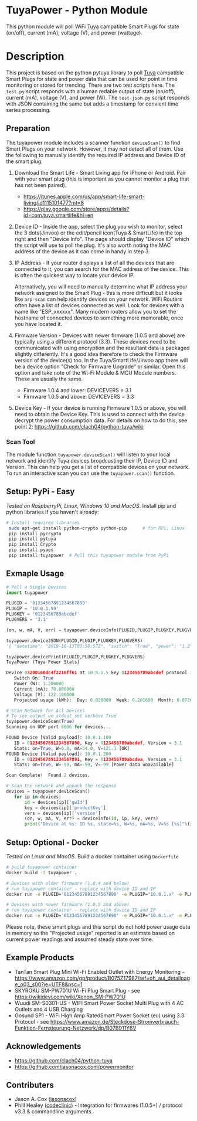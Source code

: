 # TuyaPower - Python Module
This python module will poll WiFi [Tuya](https://en.tuya.com/) campatible Smart Plugs for state (on/off), current (mA), voltage (V), and power (wattage). 

# Description
This project is based on the python pytuya library to poll [Tuya](https://en.tuya.com/) campatible Smart Plugs for state and power data that can be used for point in time monitoring or stored for trending.  There are two test scripts here. The `test.py` script responds with a human redable output of state (on/off), current (mA), voltage (V), and power (W).  The `test-json.py` script responds with JSON containing the same but adds a timestamp for convient time series processing.

## Preparation
The tuyapower module includes a scanner function `deviceScan()` to find Smart Plugs on your network.  However, it may not detect all of them. Use the following to manually identify the required IP address and Device ID of the smart plug:

1. Download the Smart Life - Smart Living app for iPhone or Android. Pair with your smart plug (this is important as you cannot monitor a plug that has not been paired).  
	* https://itunes.apple.com/us/app/smart-life-smart-living/id1115101477?mt=8
	* https://play.google.com/store/apps/details?id=com.tuya.smartlife&hl=en
2. Device ID - Inside the app, select the plug you wish to monitor, select the 3 dots(Jinvoo) or the edit/pencil icon(Tuya & SmartLife) in the top right and then "Device Info".  The page should display "Device ID" which the script will use to poll the plug. It's also worth noting the MAC address of the device as it can come in handy in step 3.
3. IP Address - If your router displays a list of all the devices that are connected to it, you can search for the MAC address of the device. This is often the quickest way to locate your device IP.

	Alternatively, you will need to manually determine what IP address your network assigned to the Smart Plug - this is more difficult but it looks like `arp-scan` can help identify devices on your network.  WiFi Routers often have a list of devices connected as well. Look for devices with a name like "ESP_xxxxxx". Many modern routers allow you to set the hostname of connected devices to something more memorable, once you have located it.

4. Firmware Version - Devices with newer firmware (1.0.5 and above) are typically using a different protocol (3.3). These devices need to be communicated with using encryption and the resultant data is packaged slightly differently. It's a good idea therefore to check the Firmware version of the device(s) too. In the Tuya/SmartLife/Jinvoo app there will be a device option "Check for Firmware Upgrade" or similar. Open this option and take note of the Wi-Fi Module & MCU Module numbers. These are usually the same.  
	* Firmware 1.0.4 and lower:  DEVICEVERS = 3.1
	* Firmware 1.0.5 and above:  DEVICEVERS = 3.3 

5. Device Key - If your device is running Firmware 1.0.5 or above, you will need to obtain the Device Key. This is used to connect with the device  decrypt the power consumption data. For details on how to do this, see point 2: https://github.com/clach04/python-tuya/wiki 

### Scan Tool 
The module function `tuyapower.deviceScan()` will listen to your local network and identify Tuya devices broadcasting their IP, Device ID and Version.  This can help you get a list of compatible devices on your network. To run an interactive scan you can use the `tuyapower.scan()` function.

## Setup: PyPi - Easy  
_Tested on RaspberryPi, Linux, Windows 10 and MacOS._ 
Install pip and python libraries if you haven't already:
```bash
# Install required libraries
 sudo apt-get install python-crypto python-pip		# for RPi, Linux
 pip install pycrypto
 pip install pytuya
 pip install Crypto		
 pip install pyaes		
 pip install tuyapower  # Pull this tuyapower module from PyPi
 ```

 ## Exmaple Usage
 ``` python
# Poll a Single Devices
import tuyapower

PLUGID = '01234567891234567890'
PLUGIP = '10.0.1.99'
PLUGKEY = '0123456789abcdef'
PLUGVERS = '3.1'

(on, w, mA, V, err) = tuyapower.deviceInfo(PLUGID,PLUGIP,PLUGKEY,PLUGVERS)

tuyapower.deviceJSON(PLUGID,PLUGIP,PLUGKEY,PLUGVERS)
'{ "datetime": "2019-10-13T03:58:57Z", "switch": "True", "power": "1.2", "current": "70.0", "voltage": "122.1", "response": "OK" }'

tuyapower.devicePrint(PLUGID,PLUGIP,PLUGKEY,PLUGVERS)
TuyaPower (Tuya Power Stats)

Device 03200160dc4f2216ff61 at 10.0.1.5 key 0123456789abcdef protocol 3.1:
    Switch On: True
    Power (W): 1.200000
    Current (mA): 70.000000
    Voltage (V): 122.100000
    Projected usage (kWh):  Day: 0.028800  Week: 0.201600  Month: 0.873600

# Scan Network for All Devices
# To see output on stdout set verbose True
tuyapower.deviceScan(True)
Scanning on UDP port 6666 for devices...

FOUND Device [Valid payload]: 10.0.1.100
    ID = 01234567891234567890, Key = 0123456789abcdef, Version = 3.1
    Stats: on=True, W=6.0, mA=54.0, V=121.1 [OK]
FOUND Device [Valid payload]: 10.0.1.200
    ID = 01234567891234567891, Key = 0123456789abcdea, Version = 3.1
    Stats: on=True, W=-99, mA=-99, V=-99 [Power data unavailable]

Scan Complete!  Found 2 devices.

# Scan the network and unpack the response 
devices = tuyapower.deviceScan()
    for ip in devices:
        id = devices[ip]['gwId']
        key = devices[ip]['productKey']
        vers = devices[ip]['version']
        (on, w, mA, V, err) = deviceInfo(id, ip, key, vers)
        print("Device at %s: ID %s, state=%s, W=%s, mA=%s, V=%s [%s]"%(ip,id,on,w,mA,V,err))
```

## Setup: Optional - Docker
_Tested on Linux and MacOS._
Build a docker container using `Dockerfile` 
```bash
# build tuyapower container
docker build -t tuyapower .

# Devices with older firmware (1.0.4 and below)
# run tuyapower container - replace with device ID and IP 
docker run -e PLUGID='01234567891234567890' -e PLUGIP="10.0.1.x" -e PLUGKEY="0123456789abcdef" tuyapower

# Devices with newer firmware (1.0.5 and above)
# run tuyapower container - replace with device ID and IP 
docker run -e PLUGID='01234567891234567890' -e PLUGIP="10.0.1.x" -e PLUGKEY="0123456789abcdef" -e PLUGINVERS="3.3" tuyapower
```

Please note, these smart plugs and this script do not hold power usage data in memory so the "Projected usage" reported is an estimate based on current power readings and assumed steady state over time. 

## Example Products 
* TanTan Smart Plug Mini Wi-Fi Enabled Outlet with Energy Monitoring - https://www.amazon.com/gp/product/B075Z17987/ref=oh_aui_detailpage_o03_s00?ie=UTF8&psc=1
* SKYROKU SM-PW701U Wi-Fi Plug Smart Plug - see https://wikidevi.com/wiki/Xenon_SM-PW701U
* Wuudi SM-S0301-US - WIFI Smart Power Socket Multi Plug with 4 AC Outlets and 4 USB Charging
* Gosund SP1 - WiFi High Amp RatedSmart Power Socket (eu) using 3.3 Protocol - see https://www.amazon.de/Steckdose-Stromverbrauch-Funktion-Fernsteurung-Netzwerk/dp/B07B911Y6V

## Acknowledgements 
* https://github.com/clach04/python-tuya
* https://github.com/jasonacox.com/powermonitor

## Contributers
* Jason A. Cox ([jasonacox](https://github.com/jasonacox))
* Phill Healey ([codeclinic](https://github.com/codeclinic)) - Integration for firmwares (1.0.5+) / protocol v3.3 & commandline arguments.
